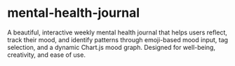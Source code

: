 # mental-health-journal
A beautiful, interactive weekly mental health journal that helps users reflect, track their mood, and identify patterns through emoji-based mood input, tag selection, and a dynamic Chart.js mood graph. Designed for well-being, creativity, and ease of use.

